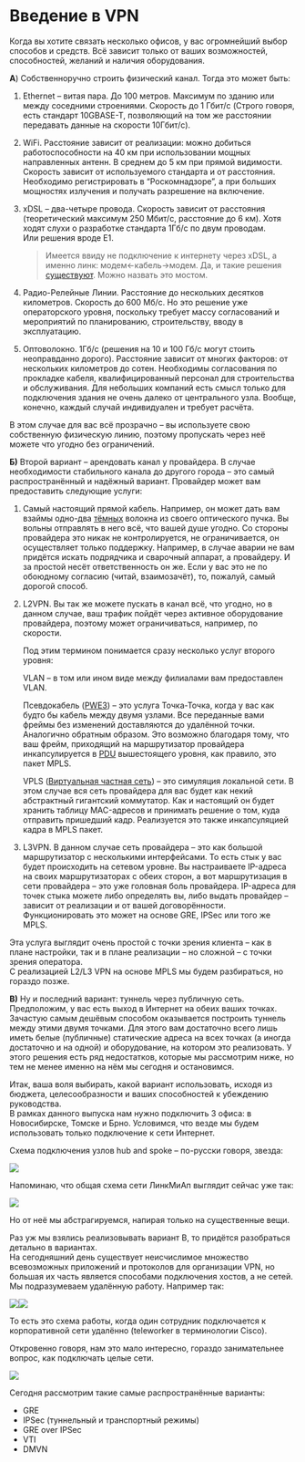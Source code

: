 # Введение в VPN

Когда вы хотите связать несколько офисов, у вас огромнейший выбор способов и средств. Всё зависит только от ваших возможностей, способностей, желаний и наличия оборудования.

**А**\) Собственноручно строить физический канал. Тогда это может быть:

1. Ethernet – витая пара. До 100 метров. Максимум по зданию или между соседними строениями. Скорость до 1 Гбит/c \(Строго говоря, есть стандарт 10GBASE-T, позволяющий на том же расстоянии передавать данные на скорости 10Гбит/с\).
2. WiFi. Расстояние зависит от реализации: можно добиться работоспособности на 40 км при использовании мощных направленных антенн. В среднем до 5 км при прямой видимости. Скорость зависит от используемого стандарта и от расстояния. Необходимо регистрировать в “Роскомнадзоре”, а при больших мощностях излучения и получать разрешение на включение.
3. xDSL – два-четыре провода. Скорость зависит от расстояния \(теоретический максимум 250 Мбит/с, расстояние до 6 км\). Хотя ходят слухи о разработке стандарта 1Гб/c по двум проводам.  
   Или решения вроде E1.

   > Имеется ввиду не подключение к интернету через xDSL, а именно линк: модем&lt;-кабель-&gt;модем. Да, и такие решения [существуют](http://eucariot.livejournal.com/64323.html). Можно назвать это мостом.

4. Радио-Релейные Линии. Расстояние до нескольких десятков километров. Скорость до 600 Мб/с. Но это решение уже операторского уровня, поскольку требует массу согласований и мероприятий по планированию, строительству, вводу в эксплуатацию.
5. Оптоволокно. 1Гб/с \(решения на 10 и 100 Гб/с могут стоить неоправданно дорого\). Расстояние зависит от многих факторов: от нескольких километров до сотен. Необходимы согласования по прокладке кабеля, квалифицированный персонал для строительства и обслуживания. Для небольших компаний есть смысл только для подключения здания не очень далеко от центрального узла. Вообще, конечно, каждый случай индивидуален и требует расчёта.

В этом случае для вас всё прозрачно – вы используете свою собственную физическую линию, поэтому пропускать через неё можете что угодно без ограничений.

**Б\)** Второй вариант – арендовать канал у провайдера. В случае необходимости стабильного канала до другого города – это самый распространённый и надёжный вариант. Провайдер может вам предоставить следующие услуги:

1. Самый настоящий прямой кабель. Например, он может дать вам взаймы одно-два [тёмных](http://ru.wikipedia.org/wiki/Тёмное_волокно) волокна из своего оптического пучка. Вы вольны отправлять в него всё, что вашей душе угодно. Со стороны провайдера это никак не контролируется, не ограничивается, он осуществляет только поддержку. Например, в случае аварии не вам придётся искать подрядчика и сварочный аппарат, а провайдеру. И за простой несёт ответственность он же. Если у вас это не по обоюдному согласию \(читай, взаимозачёт\), то, пожалуй, самый дорогой способ.
2. L2VPN. Вы так же можете пускать в канал всё, что угодно, но в данном случае, ваш трафик пойдёт через активное оборудование провайдера, поэтому может ограничиваться, например, по скорости.

   Под этим термином понимается сразу несколько услуг второго уровня:

   VLAN – в том или ином виде между филиалами вам предоставлен VLAN.

   Псевдокабель \([PWE3](http://rfc2.ru/3985.rfc)\) – это услуга Точка-Точка, когда у вас как будто бы кабель между двумя узлами. Все переданные вами фреймы без изменений доставляются до удалённой точки. Аналогично обратным образом. Это возможно благодаря тому, что ваш фрейм, приходящий на маршрутизатор провайдера инкапсулируется в [PDU](http://en.wikipedia.org/wiki/Protocol_data_unit) вышестоящего уровня, как правило, это пакет MPLS.

   VPLS \([Виртуальная частная сеть](http://en.wikipedia.org/wiki/Virtual_Private_LAN_Service)\) – это симуляция локальной сети. В этом случае вся сеть провайдера для вас будет как некий абстрактный гигантский коммутатор. Как и настоящий он будет хранить таблицу MAC-адресов и принимать решение о том, куда отправить пришедший кадр. Реализуется это также инкапсуляцией кадра в MPLS пакет.

3. L3VPN. В данном случае сеть провайдера – это как большой маршрутизатор с несколькими интерфейсами. То есть стык у вас будет происходить на сетевом уровне. Вы настраиваете IP-адреса на своих маршрутизаторах с обеих сторон, а вот маршрутизация в сети провайдера – это уже головная боль провайдера. IP-адреса для точек стыка можете либо определять вы, либо выдать провайдер – зависит от реализации и от вашей договорённости. Функционировать это может на основе GRE, IPSec или того же MPLS.

Эта услуга выглядит очень простой с точки зрения клиента – как в плане настройки, так и в плане реализации – но сложной – с точки зрения оператора.  
С реализацией L2/L3 VPN на основе MPLS мы будем разбираться, но гораздо позже.

**В\)** Ну и последний вариант: туннель через публичную сеть. Предположим, у вас есть выход в Интернет на обеих ваших точках. Зачастую самым дешёвым способом оказывается построить туннель между этими двумя точками. Для этого вам достаточно всего лишь иметь белые \(публичные\) статические адреса на всех точках \(а иногда достаточно и на одной\) и оборудование, на котором это реализовать. У этого решения есть ряд недостатков, которые мы рассмотрим ниже, но тем не менее именно на нём мы сегодня и остановимся.

Итак, ваша воля выбирать, какой вариант использовать, исходя из бюджета, целесообразности и ваших способностей к убеждению руководства.  
В рамках данного выпуска нам нужно подключить 3 офиса: в Новосибирске, Томске и Брно. Условимся, что везде мы будем использовать только подключение к сети Интернет.

Схема подключения узлов hub and spoke – по-русски говоря, звезда:

![](http://img-fotki.yandex.ru/get/4116/83739833.23/0_abac0_a0da6ce2_XL.jpg)

Напоминаю, что общая схема сети ЛинкМиАп выглядит сейчас уже так:

![](http://img-fotki.yandex.ru/get/5635/83739833.23/0_ababf_4fd05270_XXL.jpg)

Но от неё мы абстрагируемся, напирая только на существенные вещи.

Раз уж мы взялись реализовывать вариант В, то придётся разобраться детально в вариантах.  
На сегодняшний день существует неисчислимое множество всевозможных приложений и протоколов для организации VPN, но большая их часть является способами подключения хостов, а не сетей. Мы подразумеваем удалённую работу. Например так:

![](http://img-fotki.yandex.ru/get/4134/83739833.24/0_ac11e_69830398_L.jpg)![](http://img-fotki.yandex.ru/get/6433/83739833.24/0_ac11d_b50bad49_L.jpg)

То есть это схема работы, когда один сотрудник подключается к корпоративной сети удалённо \(teleworker в терминологии Cisco\).

Откровенно говоря, нам это мало интересно, гораздо занимательнее вопрос, как подключать целые сети.

![](http://img-fotki.yandex.ru/get/6438/83739833.24/0_ac11f_d2c6c837_XL.jpg)

Сегодня рассмотрим такие самые распространённые варианты:

* GRE
* IPSec \(туннельный и транспортный режимы\)
* GRE over IPSec
* VTI
* DMVN

